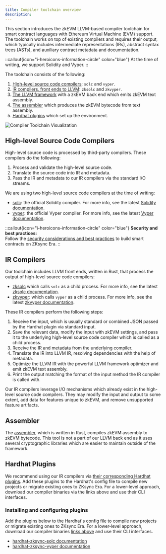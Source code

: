 ```yaml
---
title: Compiler toolchain overview
description:
---
```


This section introduces the zkEVM LLVM-based compiler toolchain for smart contract languages with Ethereum Virtual Machine (EVM) support.
The toolchain works on top of existing compilers and requires their output, which typically includes intermediate representations (IRs),
abstract syntax trees (ASTs), and auxiliary contract metadata and documentation.

::callout{icon="i-heroicons-information-circle" color="blue"}
At the time of writing, we support Solidity and Vyper.
::

The toolchain consists of the following:

1. [High-level source code compilers](#high-level-source-code-compilers): `solc` and `vyper`.
2. [IR compilers, front ends to LLVM](#ir-compilers): `zksolc` and `zkvyper`.
3. [The LLVM framework](/zksync-protocol/compiler/toolchain/llvm) with a zkEVM back end which emits zkEVM text assembly.
4. [The assembler](#assembler) which produces the zkEVM bytecode from text assembly.
5. [Hardhat plugins](#hardhat-plugins) which set up the environment.

![Compiler Toolchain Visualization](/images/zk-stack/compiler-toolchain.png "Compiler Toolchain")

## High-level Source Code Compilers

High-level source code is processed by third-party compilers. These compilers do the following:

1. Process and validate the high-level source code.
2. Translate the source code into IR and metadata.
3. Pass the IR and metadata to our IR compilers via the standard I/O streams.

We are using two high-level source code compilers at the time of writing:

- [solc](https://github.com/ethereum/solc-bin): the official Solidity compiler. For more info, see the latest [Solidity documentation](https://docs.soliditylang.org/en/latest/).
- [vyper](https://github.com/vyperlang/vyper/releases): the official Vyper compiler. For more info, see the latest [Vyper documentation](https://docs.vyperlang.org/en/latest/index.html).

::callout{icon="i-heroicons-information-circle" color="blue"}
**Security and best practices:**
<br />
Follow the [security considerations and best practices](/zksync-era/security-best-practices#security-and-best-practices)
to build smart contracts on ZKsync Era.
::

## IR Compilers

Our toolchain includes LLVM front ends, written in Rust, that process the output of high-level source code compilers:

- [zksolc](%%zk_git_repo_zksolc-bin%%) which calls `solc` as a child process. For more info, see the latest [zksolc documentation](/zksync-protocol/compiler/toolchain/solidity).
- [zkvyper](%%zk_git_repo_zkvyper-bin%%): which calls `vyper` as a child process. For more info, see the latest [zkvyper documentation](/zksync-protocol/compiler/toolchain/vyper).

These IR compilers perform the following steps:

1. Receive the input, which is usually standard or combined JSON passed by the Hardhat plugin via standard input.
2. Save the relevant data, modify the input with zkEVM settings, and pass it to the underlying high-level source code compiler
which is called as a child process.
3. Receive the IR and metadata from the underlying compiler.
4. Translate the IR into LLVM IR, resolving dependencies with the help of metadata.
5. Optimize the LLVM IR with the powerful LLVM framework optimizer and emit zkEVM text assembly.
6. Print the output matching the format of the input method the IR compiler is called with.

Our IR compilers leverage I/O mechanisms which already exist in the high-level source code
compilers. They may modify the input and output to some extent, add data for features unique to zkEVM,
and remove unsupported feature artifacts.

## Assembler

The [assembler](%%zk_git_repo_era-zkEVM-assembly%%), which is written in Rust, compiles zkEVM assembly
to zkEVM bytecode. This tool is not a part of our LLVM back end as it uses several cryptographic libraries which are
easier to maintain outside of the framework.

## Hardhat Plugins

We recommend using our IR compilers via [their corresponding Hardhat plugins](/zksync-era/tooling/hardhat).
Add these plugins to the Hardhat's config file to compile new projects or migrate
existing ones to ZKsync Era. For a lower-level approach, download our compiler binaries via the
links above and use their CLI interfaces.

### Installing and configuring plugins

Add the plugins below to the Hardhat's config file to compile new projects or migrate
existing ones to ZKsync Era. For a lower-level approach, download our compiler binaries
[links above](#ir-compilers) and use their CLI interfaces.

- [hardhat-zksync-solc documentation](/zksync-era/tooling/hardhat/plugins/hardhat-zksync-solc)
- [hardhat-zksync-vyper documentation](/zksync-era/tooling/hardhat/plugins/hardhat-zksync-vyper)
